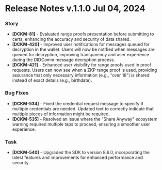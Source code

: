 # Release Notes v.1.1.0 Jul 04, 2024

### Story

* **\[DCKM-81]** - Evaluated range proofs presentation before submitting to certs, enhancing the accuracy and security of data shared.
* **\[DCKM-420]** - Improved user notifications for messages queued for decryption in the wallet. Users will now be notified when messages are queued for decryption, improving transparency and user experience during the DIDComm message decryption process.
* **\[DCKM-421]** - Enhanced user visibility for range proofs used in proof requests. Users can now see when a ZKP range proof is used, providing assurance that only necessary information (e.g., "over 18") is shared instead of exact details (e.g., birthdate).

### Bug Fixes

* **\[DCKM-534]** - Fixed the credential request message to specify if multiple credentials are needed. Updated text to correctly indicate that multiple pieces of information might be required.
* **\[DCKM-535]** - Resolved an issue where the "Share Anyway" ecosystem warning required multiple taps to proceed, ensuring a smoother user experience.

### Task

* **\[DCKM-540]** - Upgraded the SDK to version 8.6.0, incorporating the latest features and improvements for enhanced performance and security.

